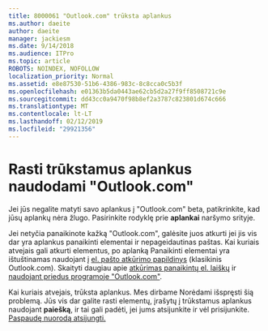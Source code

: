 ```yaml
---
title: 8000061 "Outlook.com" trūksta aplankus
ms.author: daeite
author: daeite
manager: jackiesm
ms.date: 9/14/2018
ms.audience: ITPro
ms.topic: article
ROBOTS: NOINDEX, NOFOLLOW
localization_priority: Normal
ms.assetid: e8e87530-51b6-4386-983c-8c8cca0c5b3f
ms.openlocfilehash: e01363b5da0443ae62cb5d2a27f9ff8508721c9e
ms.sourcegitcommit: dd43cc0a9470f98b8ef2a3787c823801d674c666
ms.translationtype: MT
ms.contentlocale: lt-LT
ms.lasthandoff: 02/12/2019
ms.locfileid: "29921356"
---
```

# <a name="find-missing-folders-in-outlookcom"></a>Rasti trūkstamus aplankus naudodami "Outlook.com"

Jei jūs negalite matyti savo aplankus į "Outlook.com" beta, patikrinkite, kad jūsų aplankų nėra žlugo. Pasirinkite rodyklę prie **aplankai** naršymo srityje. 
  
Jei netyčia panaikinote kažką "Outlook.com", galėsite juos atkurti jei jis vis dar yra aplankus panaikinti elementai ir nepageidautinas paštas. Kai kuriais atvejais gali atkurti elementus, po aplanką Panaikinti elementai yra ištuštinamas naudojant į [el. pašto atkūrimo papildinys](https://appsource.microsoft.com/product/office/WA104380447) (klasikinis Outlook.com). Skaityti daugiau apie [atkūrimas panaikintų el. laiškų](https://support.office.com/article/cf06ab1b-ae0b-418c-a4d9-4e895f83ed50) ir [naudojant priedus programoje "Outlook.com"](https://support.office.com/article/a5672109-e4f3-4119-abea-72323e9653cf).
  
Kai kuriais atvejais, trūksta aplankus. Mes dirbame Norėdami išspręsti šią problemą. Jūs vis dar galite rasti elementų, įrašytų į trūkstamus aplankus naudojant **paiešką**, ir tai gali padėti, jei jums atsijunkite ir vėl prisijunkite. [Paspaudę nuorodą atsijungti.](https://login.live.com/logout.srf)
  

